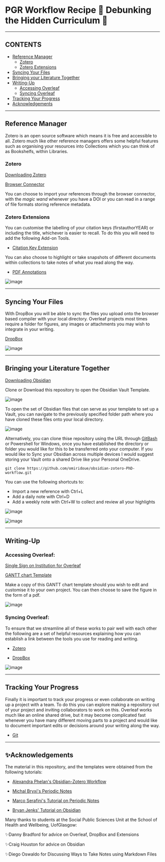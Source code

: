 # PGR Workflow Recipe :dizzy: Debunking the Hidden Curriculum :dizzy:

- - -

## CONTENTS

* [Reference Manager](#reference-manager)
  * [Zotero](#zotero)
  * [Zotero Extensions](#zotero-extensions)
* [Syncing Your Files](#syncing-your-files)
* [Bringing your Literature Together](#bringing-your-literature-together)
* [Writing-Up](#writing-up)
  * [Accessing Overleaf](#accessing-overleaf)
  * [Syncing Overleaf](#syncing-overleaf)
* [Tracking Your Progress](#tracking-your-progress)
* [Acknowledgements](#acknowledgements)

- - -
## Reference Manager

Zotero is an open source software which means it is free and accessible to all. Zotero much like other reference managers offers some helpful features such as organising your resources into Collections which you can think of as Bookshelfs, within Libraries. 

### Zotero
[Downloading Zotero](https://www.zotero.org/download/)

[Browser Connector](https://www.zotero.org/start)

You can choose to import your references through the browser connector, with the *magic wand* whenever you have a DOI or you can read in a range of file formats storing reference metadata. 

### Zotero Extensions

You can customise the labelling of your citation keys (firstauthorYEAR) or including the title, whichever is easier to recall. To do this you will need to add the following Add-on Tools.

- [Citation Key Extension](https://retorque.re/zotero-better-bibtex/)

You can also choose to highlight or take snapshots of different documents within collections to take notes of what you read along the way.  

- [PDF Annotations](https://zotfile.com/)

![image](https://github.com/omiridoue/obsidian-zotero-PhD-workflow/assets/126977992/eb19bdea-72e0-4792-b03e-0565f2f0b99b)

- - -
## Syncing Your Files 

With DropBox you will be able to sync the files you upload onto the browser based compiler with your local directory. Overleaf projects most times require a folder for figures, any images or attachments you may wish to integrate in your writing. 

[DropBox](https://www.dropbox.com/install)

![image](https://github.com/omiridoue/obsidian-zotero-PhD-workflow/assets/126977992/2f55cb63-5725-4327-a3f7-d259a16a3330)

- - -

## Bringing your Literature Together

[Downloading Obsidian](https://obsidian.md/download)

Clone or Download this repository to open the Obsidian Vault Template. 

![image](https://github.com/omiridoue/obsidian-zotero-PhD-workflow/assets/126977992/1d155533-e2f5-471d-8d10-1ee67c56496e)

To open the set of Obsidian files that can serve as your template to set up a Vault, you can navigate to the previously specified folder
path where you have cloned these files onto your local directory.

![image](https://github.com/omiridoue/obsidian-zotero-PhD-workflow/assets/126977992/9f00b421-a4c6-4430-9e13-bb9e03ec2513)

Alternatively, you can clone thise repository using the URL through [GitBash](https://git-scm.com/book/en/v2/Git-Basics-Getting-a-Git-Repository) or Powershell for Windows, once you have 
established the directory or folder you would like for this to be transferred onto your computer. If you would like to Sync your Obsidian across multiple devices I would suggest storing your
Vault onto a shared Drive like your Personal OneDrive.

```
git clone https://github.com/omiridoue/obsidian-zotero-PhD-workflow.git

```

You can use the following shortcuts to:

- Import a new reference with Ctrl+L
- Add a daily note with Ctrl+D 
- Add a weekly note with Ctrl+W to collect and review all your highlights

![image](https://github.com/omiridoue/obsidian-zotero-PhD-workflow/assets/126977992/77b33677-e983-4b78-9386-8efdef811cec)

![image](https://github.com/omiridoue/obsidian-zotero-PhD-workflow/assets/126977992/0e26ccf2-c3dc-4d24-ac99-8e96dbbd813e)

- - -
## Writing-Up

### Accessing Overleaf:
[Single Sign on Institution for Overleaf](https://www.overleaf.com/learn/how-to/Institutional_single_sign-on)

[GANTT chart Template](https://www.overleaf.com/7916624512qwtjsvhdtztw#7a7ea3)

Make a copy of this GANTT chart template should you wish to edit and customise it to your own project. You can then choose
to save the figure in the form of a pdf.

![image](https://github.com/omiridoue/obsidian-zotero-PhD-workflow/assets/126977992/5c3390a8-9193-4e3f-bdca-4db6caba446a)

### Syncing Overleaf:

To ensure that we streamline all of these works to pair well with each other the following are a set of helpful resources explaining how you can establish a link between the tools you use for reading and writing. 

- [Zotero](https://www.overleaf.com/learn/how-to/How_to_link_your_Overleaf_account_to_Mendeley_and_Zotero)

- [DropBox](https://www.overleaf.com/learn/how-to/Dropbox_Synchronization)

![image](https://github.com/omiridoue/obsidian-zotero-PhD-workflow/assets/126977992/640ddda2-becc-4114-9dbf-0c41eb7a6951)

- - -
## Tracking Your Progress

Finally it is important to track your progress or even collaborate on writing up a project with a team. To do this you can explore making a repository out of your project and inviting collaborators to work on this. Overleaf works much like an online shared drive, but it may become complicated fast whenever you have many different moving parts to a project and would like to document important edits or decisions around your writing along the way.

- [Git](https://www.overleaf.com/learn/how-to/Git_integration)

- - -

## ✨Acknowledgements

The material in this repository, and the templates were obtained from the following tutorials: 

- [Alexandra Phelan's Obsidian-Zotero Workflow](https://medium.com/@alexandraphelan/an-updated-academic-workflow-zotero-obsidian-cffef080addd)

- [Michal Bryxi's Periodic Notes](https://dev.to/michalbryxi/structured-dailyweekly-notes-in-obsidian-2n5h)
  
- [Marco Serafini's Tutorial on Periodic Notes](https://www.youtube.com/watch?v=uqrGVjdIYpk&ab_channel=MarcoSerafini)
  
- [Bryan Jenks' Tutorial on Obsidian](https://youtu.be/5k4LfCVY0yQ?si=q5Jv8nxoPggbMaaz)

Many thanks to students at the Social Public Sciences Unit at the School of Health and Wellbeing, UofGlasgow:

✨Danny Bradford for advice on Overleaf, DropBox and Extensions

✨Craig Houston for advice on Obsidian

✨Diego Oswaldo for Discussing Ways to Take Notes using Markdown Files


